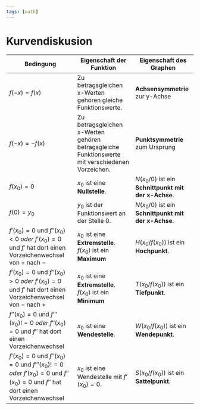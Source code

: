 ```yaml
---
tags: [math]
---
```


# Kurvendiskusion

| Bedingung | Eigenschaft der Funktion | Eigenschaft des Graphen |
| - | - | - |
| $f(-x)=f(x)$ | Zu betragsgleichen x-Werten gehören gleiche Funktionswerte. | **Achsensymmetrie** zur y-Achse |
| $f(-x)=-f(x)$ | Zu betragsgleichen x-Werten gehören betragsgleiche Funktionswerte mit verschiedenen Vorzeichen. | **Punktsymmetrie** zum Ursprung |
| $f(x_0)=0$ | $x_0$ ist eine **Nullstelle**. | $N(x_0/0)$ ist ein **Schnittpunkt mit der x-Achse**. |
| $f(0)=y_0$ | $y_0$ ist der Funktionswert an der Stelle $0$. | $N(x_0/0)$ ist ein **Schnittpunkt mit der x-Achse**. |
| $f'(x_0)=0$ und $f''(x_0)<0$ *oder* $f'(x_0)=0$ und $f'$ hat dort einen Vorzeichenwechsel von $+$ nach $-$ | $x_0$ ist eine **Extremstelle**. $f(x_0)$ ist ein **Maximum** | $H(x_0/f(x_0))$ ist ein **Hochpunkt**. |
| $f'(x_0)=0$ und $f''(x_0)>0$ *oder* $f'(x_0)=0$ und $f'$ hat dort einen Vorzeichenwechsel von $-$ nach $+$ | $x_0$ ist eine **Extremstelle**. $f(x_0)$ ist ein **Minimum** | $T(x_0/f(x_0))$ ist ein **Tiefpunkt**. |
| $f''(x_0)=0$ und $f'''(x_0)!=0$ *oder* $f''(x_0)=0$ und $f''$ hat dort einen Vorzeichenwechsel | $x_0$ ist eine **Wendestelle**. | $W(x_0/f(x_0))$ ist ein **Wendepunkt**. |
| $f'(x_0)=0$ und $f''(x_0)=0$ und $f'''(x_0)!=0$ *oder* $f'(x_0)=0$ und $f''(x_0)=0$ und $f''$ hat dort einen Vorzeichenwechsel | $x_0$ ist eine Wendestelle mit $f'(x_0)=0$. | $S(x_0/f(x_0))$ ist ein **Sattelpunkt**. |
